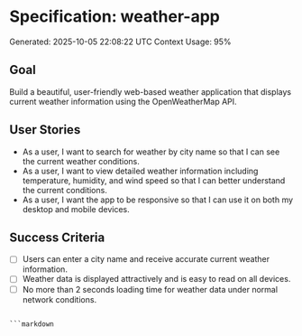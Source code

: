 # Specification: weather-app
Generated: 2025-10-05 22:08:22 UTC
Context Usage: 95%

## Goal
Build a beautiful, user-friendly web-based weather application that displays current weather information using the OpenWeatherMap API.

## User Stories
- As a user, I want to search for weather by city name so that I can see the current weather conditions.
- As a user, I want to view detailed weather information including temperature, humidity, and wind speed so that I can better understand the current conditions.
- As a user, I want the app to be responsive so that I can use it on both my desktop and mobile devices.

## Success Criteria
- [ ] Users can enter a city name and receive accurate current weather information.
- [ ] Weather data is displayed attractively and is easy to read on all devices.
- [ ] No more than 2 seconds loading time for weather data under normal network conditions.
```

```markdown
